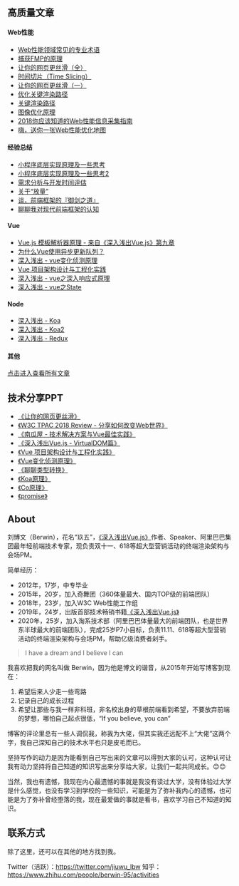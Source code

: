 ## 高质量文章

#### Web性能
* [Web性能领域常见的专业术语](https://github.com/berwin/Blog/issues/46)
* [捕获FMP的原理](https://github.com/berwin/Blog/issues/42)
* [让你的网页更丝滑（全）](https://github.com/berwin/Blog/issues/39)
* [时间切片（Time Slicing）](https://github.com/berwin/Blog/issues/38)
* [让你的网页更丝滑（一）](https://github.com/berwin/Blog/issues/35)
* [优化关键渲染路径](https://github.com/berwin/Blog/issues/32)
* [关键渲染路径](https://github.com/berwin/Blog/issues/29)
* [图像优化原理](https://github.com/berwin/Blog/issues/28)
* [2018你应该知道的Web性能信息采集指南](https://github.com/berwin/Blog/issues/25)
* [嗨，送你一张Web性能优化地图](https://github.com/berwin/Blog/issues/23)

#### 经验总结
* [小程序底层实现原理及一些思考](https://github.com/berwin/Blog/issues/43)
* [小程序底层实现原理及一些思考2](https://github.com/berwin/Blog/issues/49)
* [需求分析与开发时间评估](https://github.com/berwin/Blog/issues/40)
* [关于“放量”](https://github.com/berwin/Blog/issues/37)
* [谈，前端框架的『御剑之道』](https://github.com/berwin/Blog/issues/26)
* [聊聊我对现代前端框架的认知](https://github.com/berwin/Blog/issues/20)

#### Vue
* [Vue.js 模板解析器原理 - 来自《深入浅出Vue.js》第九章](https://github.com/berwin/Blog/issues/36)
* [为什么Vue使用异步更新队列？](https://github.com/berwin/Blog/issues/22)
* [深入浅出 - vue变化侦测原理](https://github.com/berwin/Blog/issues/17)
* [Vue 项目架构设计与工程化实践](https://github.com/berwin/Blog/issues/14)
* [深入浅出 - vue之深入响应式原理](https://github.com/berwin/Blog/issues/11)
* [深入浅出 - vue之State](https://github.com/berwin/Blog/issues/13)

#### Node
* [深入浅出 - Koa](https://github.com/berwin/Blog/issues/8)
* [深入浅出 - Koa2](https://github.com/berwin/Blog/issues/9)
* [深入浅出 - Redux](https://github.com/berwin/Blog/issues/4)

#### 其他
[点击进入查看所有文章](https://github.com/berwin/Blog/issues)


## 技术分享PPT

* [《让你的网页更丝滑》](https://ppt.baomitu.com/d/b267a4a3)
* [《W3C TPAC 2018 Review - 分享如何改变Web世界》](https://slides.com/berwin/w3c-tpac-2018-review/)
* [《南瓜屋 - 技术解决方案与Vue最佳实践》](https://ppt.baomitu.com/d/8a94cafc)
* [《深入浅出Vue.js - VirtualDOM篇》](https://ppt.baomitu.com/d/2afbd5b9)
* [《Vue 项目架构设计与工程化实践》](https://slides.com/berwin/vue-architecture-design-and-engineering-practice)
* [《Vue变化侦测原理》](https://slides.com/berwin/vue-change-detection/)
* [《聊聊类型转换》](https://ppt.baomitu.com/d/e6515023)
* [《Koa原理》](http://berwin.github.io/ppts/koa/)
* [《Co原理》](http://berwin.github.io/ppts/co/)
* [《promise》](http://berwin.github.io/ppts/promise/)

## About

刘博文（Berwin），花名“玖五”，[《深入浅出Vue.js》](https://item.jd.com/12573168.html)作者、Speaker、阿里巴巴集团最年轻前端技术专家，现负责双十一、618等超大型营销活动的终端渲染架构与会场PM。

简单经历：

* 2012年，17岁，中专毕业
* 2015年，20岁，加入奇舞团（360体量最大、国内TOP级的前端团队）
* 2018年，23岁，加入W3C Web性能工作组
* 2019年，24岁，出版首部技术畅销书籍[《深入浅出Vue.js》](https://item.jd.com/12573168.html)
* 2020年，25岁，加入淘系技术部（阿里巴巴体量最大的前端团队，也是世界东半球最大的前端团队），完成25岁P7小目标，负责11.11、618等超大型营销活动的终端渲染架构与会场PM，帮助亿级消费者剁手。

> I have a dream and I believe I can

我喜欢把我的网名叫做 Berwin，因为他是博文的谐音，从2015年开始写博客到现在：
1. 希望后来人少走一些弯路
2. 记录自己的成长过程
3. 希望让那些与我一样非科班，非名校出身的草根前端看到希望，不要放弃前端的梦想，哪怕自己起点很低，“If you believe, you can”

博客的评论里总有一些人调侃我，称我为大佬，但其实我还远配不上“大佬”这两个字，我自己深知自己的技术水平也只是皮毛而已。

坚持写作的动力是因为能看到自己写出来的文章可以得到大家的认可，这种认可让我有动力坚持将自己知道的知识写出来分享给大家，让我们一起共同成长。😊😊

当然，我也有遗憾，我现在内心最遗憾的事就是我没有读过大学，没有体验过大学是什么感觉，也没有学习到学校的一些知识，可能是为了弥补我内心的遗憾，也可能是为了弥补曾经堕落的我，现在最爱做的事就是看书，喜欢学习自己不知道的知识。

## 联系方式

除了这里，还可以在其他的地方找到我。

Twitter（活跃）：https://twitter.com/jiuwu_lbw
知乎：https://www.zhihu.com/people/berwin-95/activities
